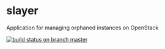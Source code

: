 # slayer
Application for managing orphaned instances on OpenStack

[![build status on branch master](https://travis-ci.org/iksnibarg/slayer.svg?branch=master)](https://travis-ci.org/iksnibarg/slayer)
